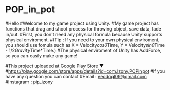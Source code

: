 # POP_in_pot

#Hello
#Welcome to my game project using Unity.
#My game project has functions that drag and shoot process for throwing object, save data, fade in/out.
#First, you don't need any physical formula because Unity supports physical enviroment.
#(Tip : If you need to your own physical enviroment, you should use fomula such as X = Velocity*cosθ*Time, Y = Velocity*sinθ*Time - 1/2*Gravity*Time*Time.)
#The physical enviroment of Unity has AddForce, so you can easily make any game!

#This project uploaded at Google Play Store ▼
#https://play.google.com/store/apps/details?id=com.Izony.POPinpot
#If you have any question you can contact
#Email : eeodqql09@gmail.com
#Instagram : pip_izony
